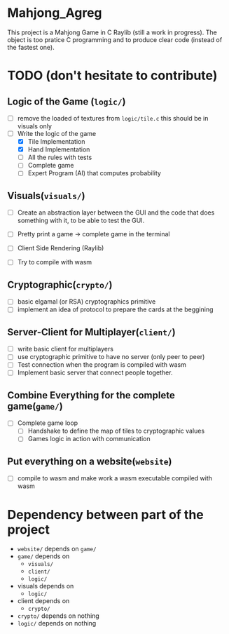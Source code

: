 # Mahjong_Agreg
This project is a Mahjong Game in C Raylib (still a work in progress). The object is too pratice C programming and to produce clear code (instead of the fastest one).

# TODO (don't hesitate to contribute)
## Logic of the Game (`logic/`)
- [ ] remove the loaded of textures from `logic/tile.c` this should be in
visuals only
- [ ] Write the logic of the game
    - [x] Tile Implementation
    - [x] Hand Implementation
    - [ ] All the rules with tests
    - [ ] Complete game
    - [ ] Expert Program (AI) that computes probability

## Visuals(`visuals/`)
- [ ] Create an abstraction layer between the GUI and the code that does
something with it, to be able to test the GUI.
- [ ] Pretty print a game -> complete game in the terminal
- [ ] Client Side Rendering (Raylib)
- [ ] Try to compile with wasm


## Cryptographic(`crypto/`)
- [ ] basic elgamal (or RSA) cryptographics primitive
- [ ] implement an idea of protocol to prepare the cards at the beggining

## Server-Client for Multiplayer(`client/`)
- [ ] write basic client for multiplayers
- [ ] use cryptographic primitive to have no server (only peer to peer)
- [ ] Test connection when the program is compiled with wasm
- [ ] Implement basic server that connect people together.

## Combine Everything for the complete game(`game/`)
- [ ] Complete game loop
    - [ ] Handshake to define the map of tiles to cryptographic values
    - [ ] Games logic in action with communication

## Put everything on a website(`website`)
- [ ] compile to wasm and make work a wasm executable compiled with wasm

# Dependency between part of the project
- `website/` depends on `game/`
- `game/` depends on
    - `visuals/`
    - `client/`
    - `logic/`
- visuals depends on
    - `logic/`
- client depends on
    - `crypto/`
- `crypto/` depends on nothing
- `logic/` depends on nothing
